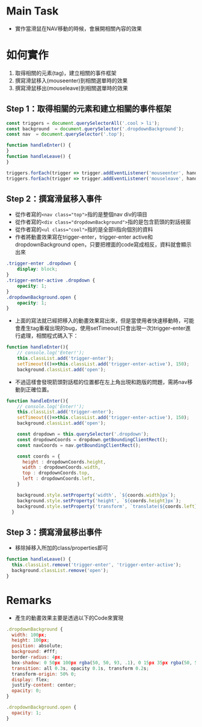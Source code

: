 # Main Task
* 實作當滑鼠在NAV移動的時候，會展開相關內容的效果

# 如何實作
1. 取得相關的元素(tag)，建立相關的事件框架
2. 撰寫滑鼠移入(mouseenter)到相關選單時的效果
3. 撰寫滑鼠移出(mouseleave)到相關選單時的效果

## Step 1：取得相關的元素和建立相關的事件框架
```javascript
const triggers = document.querySelectorAll('.cool > li');
const background  = document.querySelector('.dropdownBackground');
const nav  = document.querySelector('.top');

function handleEnter() {
}
function handleLeave() {    
}

triggers.forEach(trigger => trigger.addEventListener('mouseenter', handleEnter));
triggers.forEach(trigger => trigger.addEventListener('mouseleave', handleLeave));
```
## Step 2：撰寫滑鼠移入事件
* 從作者寫的```<nav class="top">```指的是整個nav div的項目
* 從作者寫的```<div class="dropdownBackground">```指的是包含箭頭的對話視窗
* 從作者寫的```<ul class="cool">```指的是全部li指向個別的資料
* 作者將動畫效果寫在trigger-enter，trigger-enter active和dropdownBackground open，只要把裡面的code寫成相反，資料就會顯示出來
```CSS
.trigger-enter .dropdown {
    display: block;
}
.trigger-enter-active .dropdown {
    opacity: 1;
}
.dropdownBackground.open {
    opacity: 1;
}
```
* 上面的寫法就已經把移入的動畫效果寫出來，但是當使用者快速移動時，可能會產生tag重複出現的bug，使用setTimeout(只會出現一次)trigger-enter進行處理，相關程式碼入下：
```javascript
function handleEnter(){
    // console.log('Enter!');
    this.classList.add('trigger-enter');
    setTimeout(()=>this.classList.add('trigger-enter-active'), 150);
    background.classList.add('open');
```
* 不過這樣會發現箭頭對話框的位置都在左上角出現和跑版的問題，需將nav移動到正確位置。
```javascript
function handleEnter(){
    // console.log('Enter!');
    this.classList.add('trigger-enter');
    setTimeout(()=>this.classList.add('trigger-enter-active'), 150);
    background.classList.add('open');

    const dropdown = this.querySelector('.dropdown');
    const dropdownCoords = dropdown.getBoundingClientRect();
    const navCoords = nav.getBoundingClientRect();

    const coords = {
      height : dropdownCoords.height,
      width : dropdownCoords.width,
      top : dropdownCoords.top,
      left : dropdownCoords.left,
    }

    background.style.setProperty('width', `${coords.width}px`);
    background.style.setProperty('height', `${coords.height}px`);
    background.style.setProperty('transform', `translate(${coords.left}px, ${coords.top}px)`);
  }
```

## Step 3：撰寫滑鼠移出事件
* 移除掉移入所加的class/properties即可
```javascript
function handleLeave() {
  this.classList.remove('trigger-enter', 'trigger-enter-active');
  background.classList.remove('open');
}
```

# Remarks
* 產生的動畫效果主要是透過以下的Code來實現
```javascript
.dropdownBackground {
  width: 100px;
  height: 100px;
  position: absolute;
  background: #fff;
  border-radius: 4px;
  box-shadow: 0 50px 100px rgba(50, 50, 93, .1), 0 15px 35px rgba(50, 50, 93, .15), 0 5px 15px rgba(0, 0, 0, .1);
  transition: all 0.3s, opacity 0.1s, transform 0.2s;
  transform-origin: 50% 0;
  display: flex;
  justify-content: center;
  opacity: 0;
}

.dropdownBackground.open {
  opacity: 1;
}
```